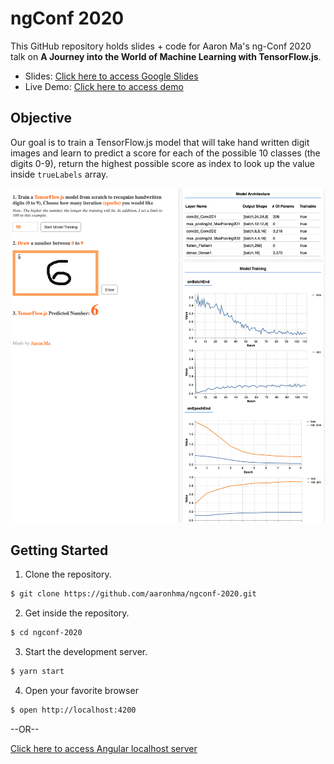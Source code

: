 # ngConf 2020

This GitHub repository holds slides + code for Aaron Ma's ng-Conf 2020 talk on **A Journey into the World of Machine Learning with TensorFlow.js**.

- Slides: [Click here to access Google Slides](https://bit.ly/ngConf20)
- Live Demo: [Click here to access demo](http://aaronma.me/ngconf-2020/)

## Objective

Our goal is to train a TensorFlow.js model that will take hand written digit images and learn
to predict a score for each of the possible 10 classes (the digits 0-9), return the highest
possible score as index to look up the value inside `trueLabels` array.

![Failed to load image. Try again?](src/assets/images/application.jpg)

## Getting Started

1. Clone the repository.

```bash
$ git clone https://github.com/aaronhma/ngconf-2020.git
```

2. Get inside the repository.

```bash
$ cd ngconf-2020
```

3. Start the development server.

```bash
$ yarn start
```

4. Open your favorite browser

```bash
$ open http://localhost:4200
```

--OR--

[Click here to access Angular localhost server](http://localhost:4200)
